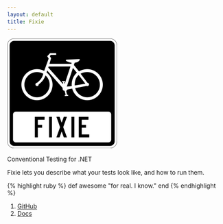 ```yaml
---
layout: default
title: Fixie
---
```

<img src="images/fixie_256.png"/>

Conventional Testing for .NET

Fixie lets you describe what your tests look like, and how to run them.

{% highlight ruby %}
def awesome
  "for real. I know."
end
{% endhighlight %}

1. [GitHub](https://github.com/plioi/fixie)
2. [Docs](https://github.com/plioi/fixie/blob/master/README.md)